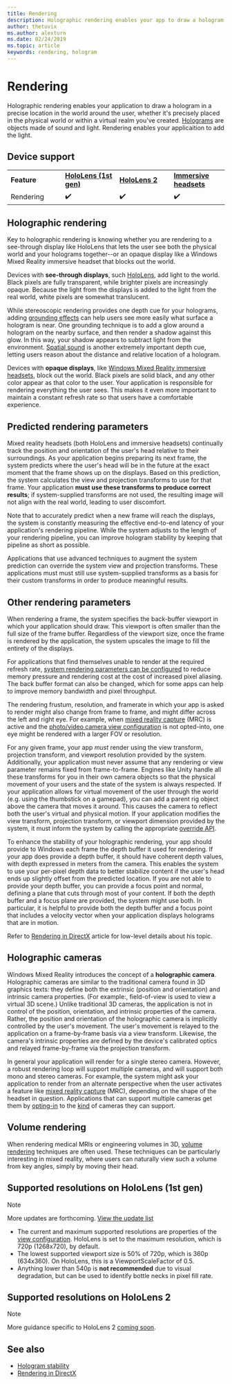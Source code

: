 ```yaml
---
title: Rendering
description: Holographic rendering enables your app to draw a hologram in a precise location in the world around the user, whether it's precisely placed in the physical world or within a virtual realm you've created.
author: thetuvix
ms.author: alexturn
ms.date: 02/24/2019
ms.topic: article
keywords: rendering, hologram
---
```




# Rendering

Holographic rendering enables your application to draw a hologram in a precise location in the world around the user, whether it's precisely placed in the physical world or within a virtual realm you've created. [Holograms](hologram.md) are objects made of sound and light. Rendering enables your applicaition to add the light.

## Device support

<table>
    <colgroup>
    <col width="25%" />
    <col width="25%" />
    <col width="25%" />
    <col width="25%" />
    </colgroup>
    <tr>
        <td><strong>Feature</strong></td>
        <td><a href="hololens-hardware-details.md"><strong>HoloLens (1st gen)</strong></a></td>
        <td><a href="https://docs.microsoft.com/hololens/hololens2-hardware"><strong>HoloLens 2</strong></td>
        <td><a href="immersive-headset-hardware-details.md"><strong>Immersive headsets</strong></a></td>
    </tr>
     <tr>
        <td>Rendering</td>
        <td>✔️</td>
        <td>✔️</td>
        <td>✔️</td>
    </tr>
</table>

## Holographic rendering

Key to holographic rendering is knowing whether you are rendering to a see-through display like HoloLens that lets the user see both the physical world and your holograms together--or an opaque display like a Windows Mixed Reality immersive headset that blocks out the world.

Devices with **see-through displays**, such [HoloLens](hololens-hardware-details.md), add light to the world. Black pixels are fully transparent, while brighter pixels are increasingly opaque. Because the light from the displays is added to the light from the real world, white pixels are somewhat translucent.

While stereoscopic rendering provides one depth cue for your holograms, adding [grounding effects](interaction-fundamentals.md) can help users see more easily what surface a hologram is near. One grounding technique is to add a glow around a hologram on the nearby surface, and then render a shadow against this glow. In this way, your shadow appears to subtract light from the environment. [Spatial sound](spatial-sound.md) is another extremely important depth cue, letting users reason about the distance and relative location of a hologram.

Devices with **opaque displays**, like [Windows Mixed Reality immersive headsets](immersive-headset-hardware-details.md), block out the world. Black pixels are solid black, and any other color appear as that color to the user. Your application is responsible for rendering everything the user sees. This makes it even more important to maintain a constant refresh rate so that users have a comfortable experience.

## Predicted rendering parameters

Mixed reality headsets (both HoloLens and immersive headsets) continually track the position and orientation of the user's head relative to their surroundings. As your application begins preparing its next frame, the system predicts where the user's head will be in the future at the exact moment that the frame shows up on the displays. Based on this prediction, the system calculates the view and projection transforms to use for that frame. Your application **must use these transforms to produce correct results**; if system-supplied transforms are not used, the resulting image will not align with the real world, leading to user discomfort.

Note that to accurately predict when a new frame will reach the displays, the system is constantly measuring the effective end-to-end latency of your application's rendering pipeline. While the system adjusts to the length of your rendering pipeline, you can improve hologram stability by keeping that pipeline as short as possible.

Applications that use advanced techniques to augment the system prediction can override the system view and projection transforms. These applications must must still use system-supplied transforms as a basis for their custom transforms in order to produce meaningful results.

## Other rendering parameters

When rendering a frame, the system specifies the back-buffer viewport in which your application should draw. This viewport is often smaller than the full size of the frame buffer. Regardless of the viewport size, once the frame is rendered by the application, the system upscales the image to fill the entirety of the displays.

For applications that find themselves unable to render at the required refresh rate, [system rendering parameters can be configured](https://docs.microsoft.com/uwp/api/Windows.Graphics.Holographic.HolographicViewConfiguration#Windows_Graphics_Holographic_HolographicViewConfiguration) to reduce memory pressure and rendering cost at the cost of increased pixel aliasing. The back buffer format can also be changed, which for some apps can help to improve memory bandwidth and pixel throughput.

The rendering frustum, resolution, and framerate in which your app is asked to render might also change from frame to frame, and might differ across the left and right eye. For example, when [mixed reality capture](mixed-reality-capture.md) (MRC) is active and the [photo/video camera view configuration](https://docs.microsoft.com/uwp/api/Windows.Graphics.Holographic.HolographicViewConfigurationKind#Windows_Graphics_Holographic_HolographicViewConfigurationKind) is not opted-into, one eye might be rendered with a larger FOV or resolution.

For any given frame, your app *must* render using the view transform, projection transform, and viewport resolution provided by the system. Additionally, your application must never assume that any rendering or view parameter remains fixed from frame-to-frame. Engines like Unity handle all these transforms for you in their own camera objects so that the physical movement of your users and the state of the system is always respected. If your application allows for virtual movement of the user through the world (e.g. using the thumbstick on a gamepad), you can add a parent rig object above the camera that moves it around. This causes the camera to reflect both the user's virtual and physical motion. If your application modifies the view transform, projection transform, or viewport dimension provided by the system, it must inform the system by calling the appropriate [override API](https://docs.microsoft.com/uwp/api/Windows.Graphics.Holographic.HolographicCameraPose#Windows_Graphics_Holographic_HolographicCameraPose).

To enhance the stability of your holographic rendering, your app should provide to Windows each frame the depth buffer it used for rendering. If your app does provide a depth buffer, it should have coherent depth values, with depth expressed in meters from the camera. This enables the system to use your per-pixel depth data to better stabilize content if the user's head ends up slightly offset from the predicted location. If you are not able to provide your depth buffer, you can provide a focus point and normal, defining a plane that cuts through most of your content. If both the depth buffer and a focus plane are provided, the system might use both. In particular, it is helpful to provide both the depth buffer and a focus point that includes a velocity vector when your application displays holograms that are in motion.

Refer to [Rendering in DirectX](rendering-in-directx.md) article for low-level details about his topic.

## Holographic cameras

Windows Mixed Reality introduces the concept of a **holographic camera**. Holographic cameras are similar to the traditional camera found in 3D graphics texts: they define both the extrinsic (position and orientation) and intrinsic camera properties. (For example:, field-of-view is used to view a virtual 3D scene.) Unlike traditional 3D cameras, the application is not in control of the position, orientation, and intrinsic properties of the camera. Rather, the position and orientation of the holographic camera is implicitly controlled by the user's movement. The user's movement is relayed to the application on a frame-by-frame basis via a view transform. Likewise, the camera's intrinsic properties are defined by the device's calibrated optics and relayed frame-by-frame via the projection transform.

In general your application will render for a single stereo camera. However, a robust rendering loop will support multiple cameras, and will support both mono and stereo cameras. For example, the system might ask your application to render from an alternate perspective when the user activates a feature like [mixed reality capture](mixed-reality-capture.md) (MRC), depending on the shape of the headset in question. Applications that can support multiple cameras get them by [opting-in](https://docs.microsoft.com/uwp/api/Windows.Graphics.Holographic.HolographicViewConfiguration#Windows_Graphics_Holographic_HolographicViewConfiguration) to the [kind](https://docs.microsoft.com/uwp/api/Windows.Graphics.Holographic.HolographicViewConfigurationKind#Windows_Graphics_Holographic_HolographicViewConfigurationKind) of cameras they can support.

## Volume rendering

When rendering medical MRIs or engineering volumes in 3D, [volume rendering](volume-rendering.md) techniques are often used. These techniques can be particularly interesting in mixed reality, where users can naturally view such a volume from key angles, simply by moving their head.

## Supported resolutions on HoloLens (1st gen)
> [!NOTE]
> More updates are forthcoming. [View the update list](release-notes-april-2018.md)

* The current and maximum supported resolutions are properties of the [view configuration](https://docs.microsoft.com/uwp/api/Windows.Graphics.Holographic.HolographicViewConfiguration#Windows_Graphics_Holographic_HolographicViewConfiguration). HoloLens is set to the maximum resolution, which is 720p (1268x720), by default.
* The lowest supported viewport size is 50% of 720p, which is 360p (634x360). On HoloLens, this is a ViewportScaleFactor of 0.5.
* Anything lower than 540p is **not recommended** due to visual degradation, but can be used to identify bottle necks in pixel fill rate.

## Supported resolutions on HoloLens 2

> [!NOTE]
> More guidance specific to HoloLens 2 [coming soon](news.md).


## See also
* [Hologram stability](hologram-stability.md)
* [Rendering in DirectX](rendering-in-directx.md)
